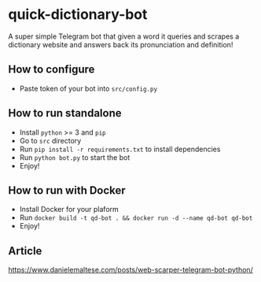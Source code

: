 # quick-dictionary-bot
A super simple Telegram bot that given a word it queries and scrapes a dictionary website and answers back its pronunciation and definition!

## How to configure
- Paste token of your bot into `src/config.py`

## How to run standalone
- Install `python` >= 3 and `pip`
- Go to `src` directory
- Run `pip install -r requirements.txt` to install dependencies
- Run `python bot.py` to start the bot
- Enjoy!

## How to run with Docker
- Install Docker for your plaform
- Run `docker build -t qd-bot . && docker run -d --name qd-bot qd-bot`
- Enjoy!


## Article
https://www.danielemaltese.com/posts/web-scarper-telegram-bot-python/
